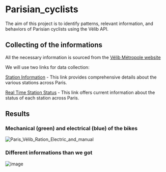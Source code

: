 # Parisian_cyclists
The aim of this project is to identify patterns, relevant information, and behaviors of Parisian cyclists using the Vélib API.

## Collecting of the informations

All the necessary information is sourced from the [Vélib Métropole website](https://www.velib-metropole.fr/donnees-open-data-gbfs-du-service-velib-metropole)

We will use two links for data collection:

[Station Information](https://velib-metropole-opendata.smovengo.cloud/opendata/Velib_Metropole/station_information.json) - This link provides comprehensive details about the various stations across Paris.

[Real Time Station Status](https://velib-metropole-opendata.smovengo.cloud/opendata/Velib_Metropole/station_status.json) - This link offers current information about the status of each station across Paris.

## Results
### Mechanical (green) and electrical (blue) of the bikes
![Paris_Vélib_Ration_Electric_and_manual](https://github.com/Blurenis/Parisian_cyclists/assets/87265095/17a9352c-548f-4999-9892-9923882df9f0)

### Different informations than we got
![image](https://github.com/Blurenis/Parisian_cyclists/assets/87265095/a6a316f9-3e48-44e9-8dd6-8905f5f8c8de)
